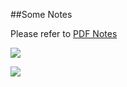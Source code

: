 ##Some Notes

Please refer to [PDF Notes](https://drive.google.com/open?id=0B-b9krtWtp8HaUtkLUx2ZzNqNFU)


![](http://okye062gb.bkt.clouddn.com/2017-04-04-055125.jpg)


![](http://okye062gb.bkt.clouddn.com/2017-04-04-062236.jpg)



